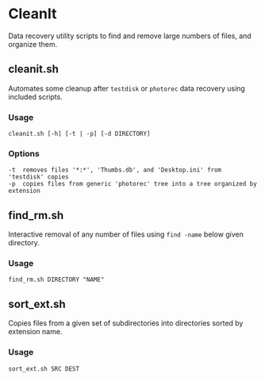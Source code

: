 CleanIt
=======

Data recovery utility scripts to find and remove large numbers of files, and organize them.

cleanit.sh
----------

Automates some cleanup after `testdisk` or `photorec` data recovery using included scripts.

### Usage

    cleanit.sh [-h] [-t | -p] [-d DIRECTORY]

### Options

    -t	removes files '*:*', 'Thumbs.db', and 'Desktop.ini' from 'testdisk' copies
    -p	copies files from generic 'photorec' tree into a tree organized by extension

find_rm.sh
----------

Interactive removal of any number of files using `find -name` below given directory.

### Usage

    find_rm.sh DIRECTORY "NAME"

sort_ext.sh
-----------

Copies files from a given set of subdirectories into directories sorted by extension name.

### Usage

    sort_ext.sh SRC DEST
